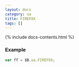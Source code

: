 ```yaml
---
layout: docs
category: ua
title: FIREFOX
tags: []
---
```


{% include docs-contents.html %}

### Example
```js
var ff = $B.ua.FIREFOX;
```